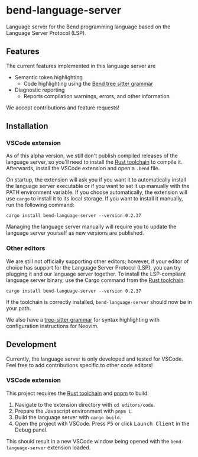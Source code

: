 # bend-language-server

Language server for the Bend programming language based on the Language Server Protocol (LSP).

## Features

The current features implemented in this language server are

- Semantic token highlighting
  - Code highlighting using the [Bend tree sitter grammar](https://github.com/higherOrderCO/tree-sitter-bend)
- Diagnostic reporting
  - Reports compilation warnings, errors, and other information

We accept contributions and feature requests!

## Installation

### VSCode extension

As of this alpha version, we still don't publish compiled releases of the language server, so you'll need to install the [Rust toolchain](https://rustup.rs) to compile it. Afterwards, install the VSCode extension and open a `.bend` file.

On startup, the extension will ask you if you want it to automatically install the language server executable or if you want to set it up manually with the PATH environment variable. If you choose automatically, the extension will use `cargo` to install it to its local storage. If you want to install it manually, run the following command:

```
cargo install bend-language-server --version 0.2.37
```

Managing the language server manually will require you to update the language server yourself as new versions are published.

### Other editors

We are still not officially supporting other editors; however, if your editor of choice has support for the Language Server Protocol (LSP), you can try plugging it and our language server together. To install the LSP-compliant language server binary, use the Cargo command from the [Rust toolchain](https://rustup.rs):

```
cargo install bend-language-server --version 0.2.37
```

If the toolchain is correctly installed, `bend-language-server` should now be in your path.

We also have a [tree-sitter grammar](https://github.com/HigherOrderCO/tree-sitter-bend) for syntax highlighting with configuration instructions for Neovim.

## Development

Currently, the language server is only developed and tested for VSCode. Feel free to add contributions specific to other code editors!

### VSCode extension

This project requires the [Rust toolchain](https://rustup.rs) and [pnpm](https://pnpm.io) to build.

1. Navigate to the extension directory with `cd editors/code`.
2. Prepare the Javascript environment with `pnpm i`.
3. Build the language server with `cargo build`.
4. Open the project with VSCode. Press <kbd>F5</kbd> or click <kbd>Launch Client</kbd> in the Debug panel.

This should result in a new VSCode window being opened with the `bend-language-server` extension loaded.
